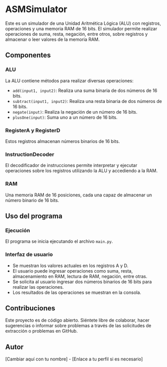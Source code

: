# ASMSimulator

Este es un simulador de una Unidad Aritmética Lógica (ALU) con registros, operaciones y una memoria RAM de 16 bits. El simulador permite realizar operaciones de suma, resta, negación, entre otros, sobre registros y almacenar o leer valores de la memoria RAM.

## Componentes

### ALU

La ALU contiene métodos para realizar diversas operaciones:

- `add(input1, input2)`: Realiza una suma binaria de dos números de 16 bits.
- `subtract(input1, input2)`: Realiza una resta binaria de dos números de 16 bits.
- `negate(input)`: Realiza la negación de un número de 16 bits.
- `plusOne(input)`: Suma uno a un número de 16 bits.

### RegisterA y RegisterD

Estos registros almacenan números binarios de 16 bits.

### InstructionDecoder

El decodificador de instrucciones permite interpretar y ejecutar operaciones sobre los registros utilizando la ALU y accediendo a la RAM.

### RAM

Una memoria RAM de 16 posiciones, cada una capaz de almacenar un número binario de 16 bits.

## Uso del programa

### Ejecución

El programa se inicia ejecutando el archivo `main.py`.

### Interfaz de usuario

- Se muestran los valores actuales en los registros A y D.
- El usuario puede ingresar operaciones como suma, resta, almacenamiento en RAM, lectura de RAM, negación, entre otras.
- Se solicita al usuario ingresar dos números binarios de 16 bits para realizar las operaciones.
- Los resultados de las operaciones se muestran en la consola.

## Contribuciones

Este proyecto es de código abierto. Siéntete libre de colaborar, hacer sugerencias o informar sobre problemas a través de las solicitudes de extracción o problemas en GitHub.

## Autor

[Cambiar aquí con tu nombre] - [Enlace a tu perfil si es necesario]

